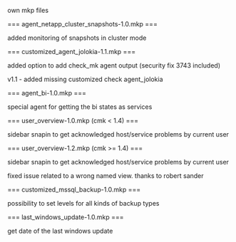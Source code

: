 own mkp files

=== agent_netapp_cluster_snapshots-1.0.mkp ===

added monitoring of snapshots in cluster mode

=== customized_agent_jolokia-1.1.mkp ===

added option to add check_mk agent output
(security fix 3743 included)

v1.1 - added missing customized check agent_jolokia

=== agent_bi-1.0.mkp ===

special agent for getting the bi states as services

=== user_overview-1.0.mkp (cmk < 1.4) ===

sidebar snapin to get acknowledged host/service problems by current user

=== user_overview-1.2.mkp (cmk >= 1.4) ===

sidebar snapin to get acknowledged host/service problems by current user

fixed issue related to a wrong named view. thanks to robert sander

=== customized_mssql_backup-1.0.mkp ===

possibility to set levels for all kinds of backup types

=== last_windows_update-1.0.mkp ===

get date of the last windows update
